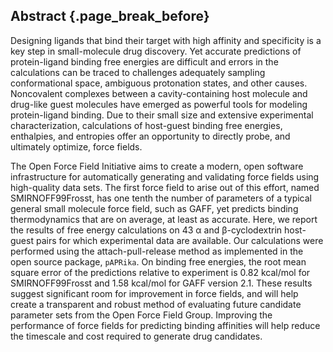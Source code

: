 ## Abstract {.page_break_before}

Designing ligands that bind their target with high affinity and specificity is a key step in small-molecule drug discovery. Yet accurate predictions of protein-ligand binding free energies are difficult and errors in the calculations can be traced to challenges adequately sampling conformational space, ambiguous protonation states, and other causes. Noncovalent complexes between a cavity-containing host molecule and drug-like guest molecules have emerged as powerful tools for modeling protein-ligand binding. Due to their small size and extensive experimental characterization, calculations of host-guest binding free energies, enthalpies, and entropies offer an opportunity to directly probe, and ultimately optimize, force fields.

The Open Force Field Initiative aims to create a modern, open software infrastructure for automatically generating and validating force fields using high-quality data sets. The first force field to arise out of this effort, named SMIRNOFF99Frosst, has one tenth the number of parameters of a typical general small molecule force field, such as GAFF, yet predicts binding thermodynamics that are on average, at least as accurate. Here, we report the results of free energy calculations on 43 α and β-cyclodextrin host-guest pairs for which experimental data are available. Our calculations were performed using the attach-pull-release method as implemented in the open source package, `pAPRika`. On binding free energies, the root mean square error of the predictions relative to experiment is 0.82 kcal/mol for SMIRNOFF99Frosst and 1.58 kcal/mol for GAFF version 2.1. These results suggest significant room for improvement in force fields, and will help create a transparent and robust method of evaluating future candidate parameter sets from the Open Force Field Group. Improving the performance of force fields for predicting binding affinities will help reduce the timescale and cost required to generate drug candidates.